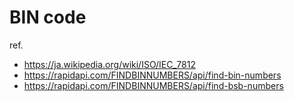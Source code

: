 # BIN code

ref. 
- https://ja.wikipedia.org/wiki/ISO/IEC_7812
- https://rapidapi.com/FINDBINNUMBERS/api/find-bin-numbers
- https://rapidapi.com/FINDBINNUMBERS/api/find-bsb-numbers